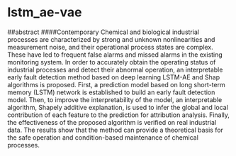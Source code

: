 # lstm_ae-vae
##abstract
####Contemporary Chemical and biological industrial processes are characterized by strong and unknown nonlinearities and measurement noise, and their operational process states are complex. These have led to frequent false alarms and missed alarms in the existing monitoring system. In order to accurately obtain the operating status of industrial processes and detect their abnormal operation, an interpretable early fault detection method based on deep learning LSTM-AE and Shap algorithms is proposed. First, a prediction model based on long short-term memory (LSTM) network is established to build an early fault detection model. Then, to improve the interpretability of the model, an interpretable algorithm, Shapely additive explanation, is used to infer the global and local contribution of each feature to the prediction for attribution analysis. Finally, the effectiveness of the proposed algorithm is verified on real industrial data. The results show that the method can provide a theoretical basis for the safe operation and condition-based maintenance of chemical processes.
